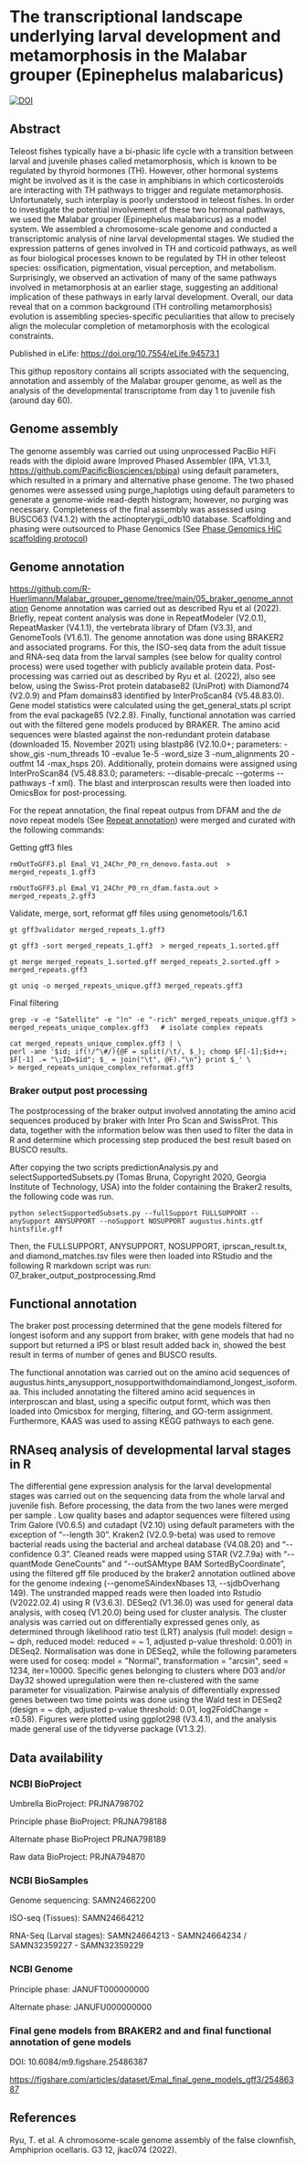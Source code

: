 # The transcriptional landscape underlying larval development and metamorphosis in the Malabar grouper (Epinephelus malabaricus)
[![DOI](https://zenodo.org/badge/777631592.svg)](https://zenodo.org/doi/10.5281/zenodo.10972118)
## Abstract
Teleost fishes typically have a bi-phasic life cycle with a transition between larval and juvenile phases called metamorphosis, which is known to be regulated by thyroid hormones (TH). However, other hormonal systems might be involved as it is the case in amphibians in which corticosteroids are interacting with TH pathways to trigger and regulate metamorphosis. Unfortunately, such interplay is poorly understood in teleost fishes. In order to investigate the potential involvement of these two hormonal pathways, we used the Malabar grouper (Epinephelus malabaricus) as a model system. We assembled a chromosome-scale genome and conducted a transcriptomic analysis of nine larval developmental stages. We studied the expression patterns of genes involved in TH and corticoid pathways, as well as four biological processes known to be regulated by TH in other teleost species: ossification, pigmentation, visual perception, and metabolism. Surprisingly, we observed an activation of many of the same pathways involved in metamorphosis at an earlier stage, suggesting an additional implication of these pathways in early larval development. Overall, our data reveal that on a common background (TH controlling metamorphosis) evolution is assembling species-specific peculiarities that allow to precisely align the molecular completion of metamorphosis with the ecological constraints.

Published in eLife: https://doi.org/10.7554/eLife.94573.1


This githup repository contains all scripts associated with the sequencing, annotation and assembly of the Malabar grouper genome, as well as the analysis of the developmental transcriptome from day 1 to juvenile fish (around day 60).

## Genome assembly
The genome assembly was carried out using unprocessed PacBio HiFi reads with the diploid aware Improved Phased Assembler (IPA, V1.3.1, https://github.com/PacificBiosciences/pbipa) using default parameters, which resulted in a primary and alternative phase genome. The two phased genomes were assessed using purge_haplotigs using default parameters to generate a genome-wide read-depth histogram; however, no purging was necessary. Completeness of the final assembly was assessed using BUSCO63 (V4.1.2) with the actinopterygii_odb10 database. Scaffolding and phasing were outsourced to Phase Genomics (See [Phase Genomics HiC scaffolding protocol](02_HiC_scaffolding/PhaseGenomics_protocol.txt))


## Genome annotation
https://github.com/R-Huerlimann/Malabar_grouper_genome/tree/main/05_braker_genome_annotation
Genome annotation was carried out as described Ryu et al (2022). Briefly, repeat content analysis was done in RepeatModeler (V2.0.1), RepeatMasker (V4.1.1), the vertebrata library of Dfam (V3.3), and GenomeTools (V1.6.1). The genome annotation was done using BRAKER2 and associated programs. For this, the ISO-seq data from the adult tissue and RNA-seq data from the larval samples (see below for quality control process) were used together with publicly available protein data. Post-processing was carried out as described by Ryu et al. (2022), also see below, using the Swiss-Prot protein database82 (UniProt) with Diamond74 (V2.0.9) and Pfam domains83 identified by InterProScan84 (V5.48.83.0). Gene model statistics were calculated using the get_general_stats.pl script from the eval package85 (V2.2.8). Finally, functional annotation was carried out with the filtered gene models produced by BRAKER. The amino acid sequences were blasted against the non-redundant protein database (downloaded 15. November 2021) using blastp86 (V2.10.0+; parameters: -show_gis -num_threads 10 -evalue 1e-5 -word_size 3 -num_alignments 20 -outfmt 14 -max_hsps 20). Additionally, protein domains were assigned using InterProScan84 (V5.48.83.0; parameters: --disable-precalc --goterms --pathways -f xml). The blast and interproscan results were then loaded into OmicsBox for post-processing. 

For the repeat annotation, the final repeat outpus from DFAM and the *de novo* repeat models (See [Repeat annotation](03_repeat_annotation/))
 were merged and curated with the following commands:
 
Getting gff3 files
```
rmOutToGFF3.pl Emal_V1_24Chr_P0_rn_denovo.fasta.out  > merged_repeats_1.gff3
        
rmOutToGFF3.pl Emal_V1_24Chr_P0_rn_dfam.fasta.out > merged_repeats_2.gff3 
```
Validate, merge, sort, reformat gff files using genometools/1.6.1
```
gt gff3validator merged_repeats_1.gff3

gt gff3 -sort merged_repeats_1.gff3  > merged_repeats_1.sorted.gff

gt merge merged_repeats_1.sorted.gff merged_repeats_2.sorted.gff > merged_repeats.gff3

gt uniq -o merged_repeats_unique.gff3 merged_repeats.gff3
```

Final filtering
```
grep -v -e "Satellite" -e ")n" -e "-rich" merged_repeats_unique.gff3 > merged_repeats_unique_complex.gff3   # isolate complex repeats

cat merged_repeats_unique_complex.gff3 | \
perl -ane '$id; if(!/^\#/){@F = split(/\t/, $_); chomp $F[-1];$id++; $F[-1] .= "\;ID=$id"; $_ = join("\t", @F)."\n"} print $_' \
> merged_repeats_unique_complex_reformat.gff3
```



### Braker output post processing
The postprocessing of the braker output involved annotating the amino acid sequences produced by braker with Inter Pro Scan and SwissProt. This data, together with the information below was then used to filter the data in R and determine which processing step produced the best result based on BUSCO results. 

After copying the two scripts predictionAnalysis.py and selectSupportedSubsets.py (Tomas Bruna, Copyright 2020, Georgia Institute of Technology, USA) into the folder containing the Braker2 results, the following code was run.

```python selectSupportedSubsets.py --fullSupport FULLSUPPORT --anySupport ANYSUPPORT --noSupport NOSUPPORT augustus.hints.gtf hintsfile.gff```

Then, the FULLSUPPORT, ANYSUPPORT, NOSUPPORT, iprscan_result.tx, and diamond_matches.tsv files were then loaded into RStudio and the following R markdown script was run: 07_braker_output_postprocessing.Rmd


## Functional annotation
The braker post processing determined that the gene models filtered for longest isoform and any support from braker, with gene models that had no support but returned a IPS or blast result added back in, showed the best result in terms of number of genes and BUSCO results.

The functional annotation was carried out on the amino acid sequences of augustus.hints_anysupport_nosupportwithdomaindiamond_longest_isoform.aa. This included annotating the filtered amino acid sequences in interproscan and blast, using a specific output formt, which was then loaded into Omicsbox for merging, filtering, and GO-term assignment. Furthermore, KAAS was used to assing KEGG pathways to each gene.

## RNAseq analysis of developmental larval stages in R
The differential gene expression analysis for the larval developmental stages was carried out on the sequencing data from the whole larval and juvenile fish. Before processing, the data from the two lanes  were merged per sample . Low quality bases and adaptor sequences were filtered using Trim Galore (V0.6.5) and cutadapt (V2.10) using default parameters with the exception of “--length 30”. Kraken2 (V2.0.9-beta) was used to remove bacterial reads using the bacterial and archeal database (V4.08.20) and “--confidence 0.3”. Cleaned reads were mapped using STAR (V2.7.9a) with “--quantMode GeneCounts” and “--outSAMtype BAM SortedByCoordinate”, using the filtered gff file produced by the braker2 annotation outlined above for the genome indexing (--genomeSAindexNbases 13, --sjdbOverhang 149). The unstranded mapped reads were then loaded into Rstudio (V2022.02.4) using R (V3.6.3). DESeq2 (V1.36.0) was used for general data analysis, with coseq (V1.20.0) being used for cluster analysis. The cluster analysis was carried out on differentially expressed genes only, as determined through likelihood ratio test (LRT) analysis (full model: design = ~ dph, reduced model: reduced = ~ 1, adjusted p-value threshold: 0.001) in DESeq2. Normalisation was done in DESeq2, while the following parameters were used for coseq: model = "Normal", transformation = "arcsin", seed = 1234, iter=10000. Specific genes belonging to clusters where D03 and/or Day32 showed upregulation were then re-clustered with the same parameter for visualization. Pairwise analysis of differentially expressed genes between two time points was done using the Wald test in DESeq2 (design = ~ dph, adjusted p-value threshold: 0.01, log2FoldChange = ±0.58). Figures were plotted using ggplot298 (V3.4.1), and the analysis made general use of the tidyverse package (V1.3.2). 



## Data availability

### NCBI BioProject
Umbrella BioProject: PRJNA798702

Principle phase BioProject: PRJNA798188

Alternate phase BioProject PRJNA798189

Raw data BioProject: PRJNA794870


### NCBI BioSamples
Genome sequencing: SAMN24662200

ISO-seq (Tissues): SAMN24664212

RNA-Seq (Larval stages): SAMN24664213 - SAMN24664234 / SAMN32359227 - SAMN32359229


### NCBI Genome
Principle phase: JANUFT000000000

Alternate phase: JANUFU000000000


### Final gene models from BRAKER2 and and final functional annotation of gene models
DOI: 10.6084/m9.figshare.25486387

https://figshare.com/articles/dataset/Emal_final_gene_models_gff3/25486387


## References
Ryu, T. et al. A chromosome-scale genome assembly of the false clownfish, Amphiprion ocellaris. G3 12, jkac074 (2022).


